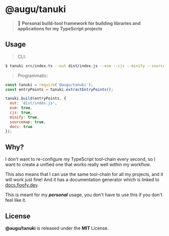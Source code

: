 # @augu/tanuki
> 🐻 **Personal build-tool framework for building libraries and applications for my TypeScript projects**

## Usage
> CLI:

```sh
$ tanuki src/index.ts --out dist/index.js --esm --cjs --minify --sourcemap --docs
```

> Programmatic:

```js
const tanuki = require('@augu/tanuki');
const entryPoints = tanuki.extractEntryPoints();

tanuki.build(entryPoints, {
  out: 'dist/index.js',
  esm: true,
  cjs: true,
  minify: true,
  sourcemap: true,
  docs: true
});
```

## Why?
I don't want to re-configure my TypeScript tool-chain every second, so I want to create a unified one that works
really well within my workflow.

This also means that I can use the same tool-chain for all my projects, and it will work just fine! And it has a documentation
generator which is linked to [docs.floofy.dev](https://github.com/Noelware/docs).

This is meant for my ***personal*** usage, you don't have to use this if you don't feel like it.

## License
**@augu/tanuki** is released under the **MIT** License.
